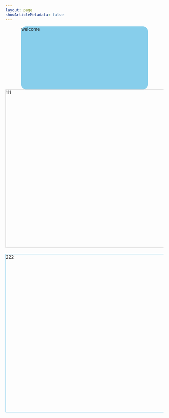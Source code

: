 ```yaml
---
layout: page
showArticleMetadata: false
---
```


<script setup>

</script>

<div class="wrap">
<div class="banner">
welcome
</div>
    <div class="box1">111</div>
    <div style="width:100%; height:500px;border:1px solid skyblue">222</div>
</div>

<style lang="less">
    .wrap{
        width: 100%;
        overflow: auto;
        .banner{
            width: 80%;
            height: 200px;
            background: skyblue;
            margin: 0 auto;
            border-radius: 16px;
                background-image: var(--vp-home-hero-image-background-image);
    filter: var(--vp-home-hero-image-filter);
        }
    }
.box1 {
  width:100%; height:500px;border:1px solid lightgray;margin-bottom: 20px
}
</style>
